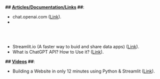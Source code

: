 **## <ins>Articles/Documentation/Links</ins> ##**:
* chat.openai.com ([Link](https://chat.openai.com/)).
* 
<br></br>
* Streamlit.io (A faster way to buid and share data apps) ([Link](https://streamlit.io/)).
* What is ChatGPT API? How to Use it? ([Link](https://www.awesomescreenshot.com/blog/knowledge/chat-gpt-api)).

**## <ins>Videos</ins> ##**:
* Building a Website in only 12 minutes using Python & Streamlit ([Link](https://www.youtube.com/watch?v=VqgUkExPvLY)).
